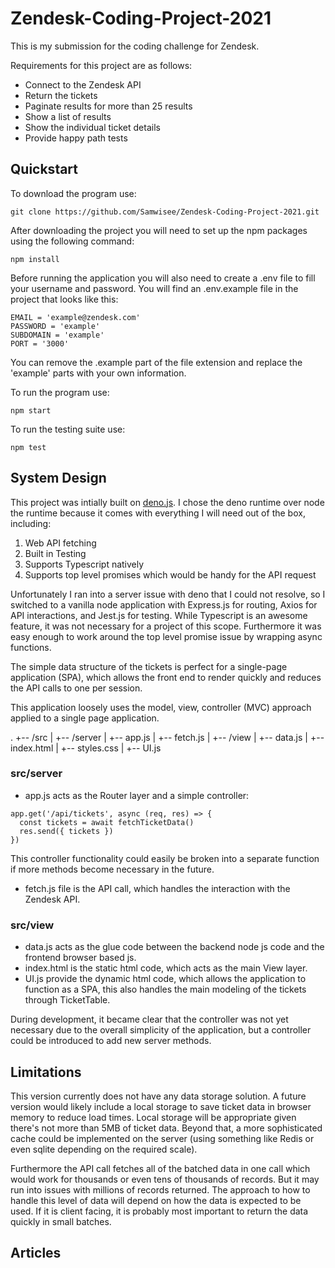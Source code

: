 # Zendesk-Coding-Project-2021

This is my submission for the coding challenge for Zendesk.

Requirements for this project are as follows:

- Connect to the Zendesk API
- Return the tickets
- Paginate results for more than 25 results
- Show a list of results
- Show the individual ticket details
- Provide happy path tests
  
## Quickstart

To download the program use:

`git clone https://github.com/Samwisee/Zendesk-Coding-Project-2021.git`

After downloading the project you will need to set up the npm packages using the following command:

`npm install `

Before running the application you will also need to create a .env file to fill your username and password. You will find an .env.example file in the project that looks like this:

```
EMAIL = 'example@zendesk.com'
PASSWORD = 'example'
SUBDOMAIN = 'example'
PORT = '3000'
```

You can remove the .example part of the file extension and replace the 'example' parts with your own information.

To run the program use:

`npm start`

To run the testing suite use:

`npm test`

## System Design

This project was intially built on [deno.js](https://deno.land/). I chose the deno runtime over node the runtime because it comes with everything I will need out of the box, including:

1) Web API fetching 
2) Built in Testing
3) Supports Typescript natively
4) Supports top level promises which would be handy for the API request

Unfortunately I ran into a server issue with deno that I could not resolve, so I switched to a vanilla node application with Express.js for routing, Axios for API interactions, and Jest.js for testing. While Typescript is an awesome feature, it was not necessary for a project of this scope. Furthermore it was easy enough to work around the top level promise issue by wrapping async functions.

The simple data structure of the tickets is perfect for a single-page application (SPA), which allows the front end to render quickly and reduces the API calls to one per session.

This application loosely uses the model, view, controller (MVC) approach applied to a single page application.

.
+-- /src
|   +-- /server
|       +-- app.js
|       +-- fetch.js
|   +-- /view
|       +-- data.js
|       +-- index.html
|       +-- styles.css
|       +-- UI.js

### src/server

- app.js acts as the Router layer and a simple controller:

``` 
app.get('/api/tickets', async (req, res) => {
  const tickets = await fetchTicketData()
  res.send({ tickets })
})
```

This controller functionality could easily be broken into a separate function if more methods become necessary in the future.

- fetch.js file is the API call, which handles the interaction with the Zendesk API. 

### src/view

- data.js acts as the glue code between the backend node js code and the frontend browser based js.
- index.html is the static html code, which acts as the main View layer.
- UI.js provide the dynamic html code, which allows the application to function as a SPA, this also handles the main modeling of the tickets through TicketTable. 

During development, it became clear that the controller was not yet necessary due to the overall simplicity of the application, but a controller could be introduced to add new server methods. 

## Limitations

This version currently does not have any data storage solution. A future version would likely include a local storage to save ticket data in browser memory to reduce load times. Local storage will be appropriate given there's not more than 5MB of ticket data. Beyond that, a more sophisticated cache could be implemented on the server (using something like Redis or even sqlite depending on the required scale).

Furthermore the API call fetches all of the batched data in one call which would work for thousands or even tens of thousands of records. But it may run into issues with millions of records returned. The approach to how to handle this level of data will depend on how the data is expected to be used. If it is client facing, it is probably most important to return the data quickly in small batches.

## Articles 


